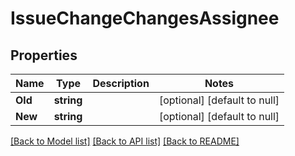 # IssueChangeChangesAssignee

## Properties
Name | Type | Description | Notes
------------ | ------------- | ------------- | -------------
**Old** | **string** |  | [optional] [default to null]
**New** | **string** |  | [optional] [default to null]

[[Back to Model list]](../README.md#documentation-for-models) [[Back to API list]](../README.md#documentation-for-api-endpoints) [[Back to README]](../README.md)

